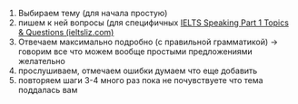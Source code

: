 
1. Выбираем тему (для начала простую)
2. пишем к ней вопросы (для специфичных [IELTS Speaking Part 1 Topics & Questions (ieltsliz.com)](https://ieltsliz.com/ielts-speaking-part-1-topics/)
3. Отвечаем максимально подробно (с правильной грамматикой) →  говорим все что можем вообще простыми предложениями желательно
4. прослушиваем, отмечаем ошибки думаем что еще добавить
5. повторяем шаги 3-4 много раз пока не почувствуете что тема поддалась вам



